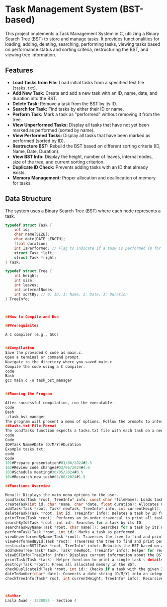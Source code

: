# Task Management System (BST-based)

This project implements a Task Management System in C, utilizing a Binary Search Tree (BST) to store and manage tasks. It provides functionalities for loading, adding, deleting, searching, performing tasks, viewing tasks based on performance status and sorting criteria, restructuring the BST, and viewing tree information.

## Features

* **Load Tasks from File:** Load initial tasks from a specified text file (`tasks.txt`).
* **Add New Task:** Create and add a new task with an ID, name, date, and duration into the BST.
* **Delete Task:** Remove a task from the BST by its ID.
* **Search for Task:** Find tasks by either their ID or name.
* **Perform Task:** Mark a task as "performed" without removing it from the tree.
* **View Unperformed Tasks:** Display all tasks that have not yet been marked as performed (sorted by name).
* **View Performed Tasks:** Display all tasks that have been marked as performed (sorted by ID).
* **Restructure BST:** Rebuild the BST based on different sorting criteria (ID, Name, Date, Duration).
* **View BST Info:** Display the height, number of leaves, internal nodes, size of the tree, and current sorting criterion.
* **Duplicate ID Check:** Prevents adding tasks with an ID that already exists.
* **Memory Management:** Proper allocation and deallocation of memory for tasks.

## Data Structure

The system uses a Binary Search Tree (BST) where each node represents a task.

```c
typedef struct Task {
    int id;
    char name[SIZE];
    char date[DATE_LENGTH];
    float duration;
    int IsPerformed; // Flag to indicate if a task is performed (0 for unperformed, 1 for performed)
    struct Task *left;
    struct Task *right;
} Task;

typedef struct Tree {
    int height;
    int size;
    int leaves;
    int internalNodes;
    int sortBy; // 0: ID, 1: Name, 2: Date, 3: Duration
} TreeInfo;



##How to Compile and Run

##Prerequisites

A C compiler (e.g., GCC)


##Compilation
Save the provided C code as main.c.
Open a terminal or command prompt.
Navigate to the directory where you saved main.c.
Compile the code using a C compiler:
code
Bash
gcc main.c -o task_bst_manager


##Running the Program

After successful compilation, run the executable:
code
Bash
./task_bst_manager
The program will present a menu of options. Follow the prompts to interact with the task management system.
##tasks.txt File Format
The loadTasks function expects a tasks.txt file with each task on a new line, using # as a delimiter:
code
Code
ID#Task Name#Date (D/M/Y)#Duration
Example tasks.txt:
code
Code
101#Prepare presentation#01/06/2024#2.5
102#Review code changes#03/06/2024#4.0
103#Schedule meeting#30/05/2024#0.5
104#Research new tech#05/06/2024#1.5

##Functions Overview

Menu(): Displays the main menu options to the user.
loadTasks(Task *root, TreeInfo* info, const char *fileName): Loads tasks from a file and inserts them into the BST.
createTask(int id, char *name, char *date, float duration): Allocates memory and initializes a new Task node.
addTask(Task *root, Task* newTask, TreeInfo* info, int currentHeight): Inserts a new task into the BST based on the current sortBy criterion.
deleteTask(Task *root, int id, TreeInfo* info): Deletes a task by ID from the BST.
printTree(Task *root): Performs an in-order traversal to print all tasks in the BST.
searchById(Task *root, int id): Searches for a task by its ID.
searchTaskByName(Task *root, char name[]): Searches for a task by its name (requires restructuring by name).
performTask(Task *root, int id): Marks a task as performed.
viewUnperformedByName(Task *root): Traverses the tree to find and print unperformed tasks (sorted by name if the tree is structured this way).
viewPerformedById(Task *root): Traverses the tree to find and print performed tasks (sorted by ID if the tree is structured this way).
restructureBST(Task *root, TreeInfo* info): Rebuilds the BST based on a new sorting criterion.
addToNewTree(Task* task, Task* newRoot, TreeInfo* info): Helper for restructureBST, recursively adds tasks to a new tree.
viewBSTInfo(TreeInfo* info): Displays current information about the BST (height, size, leaves, etc.).
printTask(Task *task): Helper function to print a single task's details.
destroy(Task *root): Frees all allocated memory in the BST.
checkDuplicateId(Task *root, int id): Checks if a task with the given ID already exists in the BST.
dateToNumber(char* date): Converts a date string (D/M/Y) into an integer for comparison.
checkTreeInfo(Task* root, int currentHeight, TreeInfo* info): Recursively calculates and updates TreeInfo fields like height, leaves, and internal nodes.



#Author
Laila Awad - 1230085 - Section 4
